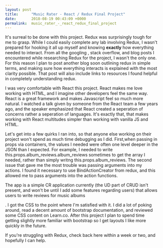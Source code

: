 ```yaml
---
layout: post
title:      "Music Rater - React / Redux Final Project"
date:       2018-08-19 00:43:09 +0000
permalink:  music_rater_-_react_redux_final_project
---
```



It's surreal to be done with this project. Redux was surprisingly tough for me to grasp. While I could easily complete any lab involving Redux, I wasn't prepared for hooking it all up myself and knowing **exactly** how everything needed to interact. From all the googling , stack overflow, and blog posts I encountered while researching Redux for the project, I wasn't the only one. For this reason I plan to post another blog soon outlining redux in simple terms, and making sure how everything interacts is explained with the most clarity possible. That post will also include links to resources I found helpful in completely understanding redux.

I was very comfortable with React this project. React makes me love working with HTML, and I imagine other developers feel the same way. React is a great framework and makes Javascript feel so much more natural. I watched a talk given by someone from the React team a few years ago, and the speaker emphasized that React created a seperation of concerns rather a seperation of languages. It's exactly that, that makes working with React multitudes simpler than working with vanilla JS and HTML.

Let's get into a few quirks I ran into, so that anyone else working on their project won't spend as much time debugging as I did. First,when passing in props via containers, the values I needed were often one level deeper in the JSON than I expected. For example, I needed to write this.props.album_reviews.album_reviews sometimes to get the array I needed, rather than simply writng this.props.album_reviews. The second issue that gave me the most trouble was passing arguments into my actions. I found it necessary to use BindActionCreator from redux, and this allowed me to pass arguments into the action functions.

The app is a simple CR application currently (the UD part of CRUD isn't present, and won't be until I add some features regarding users) that allows users to write reviews for music albums

. I got the CSS to the point where I'm satisfied with it. I did a lot of poking around, read a decent amount of bootstrap documentation, and reviewed some CSS content on Learn.co. After this project I plan to spend time getting slightly more familiar with bootstrap so I get layouts I like more quickly in the future.

If you're struggling with Redux, check back here within a week or two, and hopefully I can help.
